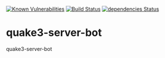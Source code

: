 [![Known Vulnerabilities](https://snyk.io/test/github/SamuelTilly/quake3-server-bot/badge.svg?targetFile=package.json)](https://snyk.io/test/github/SamuelTilly/quake3-server-bot?targetFile=package.json)
[![Build Status](https://travis-ci.org/SamuelTilly/quake3-server-bot.svg?branch=master)](https://travis-ci.org/SamuelTilly/quake3-server-bot)
[![dependencies Status](https://david-dm.org/SamuelTilly/quake3-server-bot/status.svg)](https://david-dm.org/SamuelTilly/quake3-server-bot)

# quake3-server-bot
quake3-server-bot
